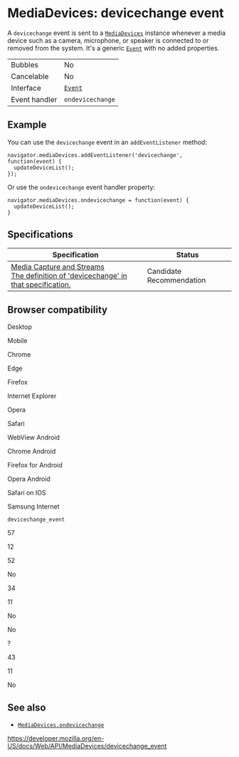 MediaDevices: devicechange event
================================

A `devicechange` event is sent to a [`MediaDevices`](../mediadevices) instance whenever a media device such as a camera, microphone, or speaker is connected to or removed from the system. It's a generic [`Event`](../event) with no added properties.

<table><tbody><tr class="odd"><td>Bubbles</td><td>No</td></tr><tr class="even"><td>Cancelable</td><td>No</td></tr><tr class="odd"><td>Interface</td><td><a href="../event"><code>Event</code></a></td></tr><tr class="even"><td>Event handler</td><td><code>ondevicechange</code></td></tr></tbody></table>

Example
-------

You can use the `devicechange` event in an `addEventListener` method:

    navigator.mediaDevices.addEventListener('devicechange', function(event) {
      updateDeviceList();
    });

Or use the `ondevicechange` event handler property:

    navigator.mediaDevices.ondevicechange = function(event) {
      updateDeviceList();
    }

Specifications
--------------

<table><thead><tr class="header"><th>Specification</th><th>Status</th></tr></thead><tbody><tr class="odd"><td><a href="https://w3c.github.io/mediacapture-main/#event-mediadevices-devicechange">Media Capture and Streams<br />
<span class="small">The definition of 'devicechange' in that specification.</span></a></td><td><span class="spec-cr">Candidate Recommendation</span></td></tr></tbody></table>

Browser compatibility
---------------------

Desktop

Mobile

Chrome

Edge

Firefox

Internet Explorer

Opera

Safari

WebView Android

Chrome Android

Firefox for Android

Opera Android

Safari on IOS

Samsung Internet

`devicechange_event`

57

12

52

No

34

11

No

No

?

43

11

No

See also
--------

-   [`MediaDevices.ondevicechange`](ondevicechange)

<a href="https://developer.mozilla.org/en-US/docs/Web/API/MediaDevices/devicechange_event" class="_attribution-link">https://developer.mozilla.org/en-US/docs/Web/API/MediaDevices/devicechange_event</a>
